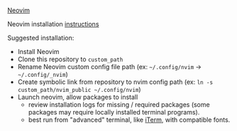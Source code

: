 [Neovim](https://neovim.io)

Neovim installation [instructions](https://github.com/neovim/neovim/blob/master/INSTALL.md)

Suggested installation:
* Install Neovim
* Clone this repository to `custom_path`
* Rename Neovim custom config file path (ex: `~/.config/nvim` -> `~/.config/_nvim`)
* Create symbolic link from repository to nvim config path (ex: `ln -s custom_path/nvim_public ~/.config/nvim`)
* Launch neovim, allow packages to install
    - review installation logs for missing / required packages (some packages may require locally installed terminal programs).
    - best run from "advanced" terminal, like [iTerm](https://iterm2.com), with compatible fonts.

